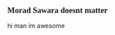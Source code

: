 <link href="https://fonts.googleapis.com/css?family=Lobster" rel="stylesheet" type="text/css">

<style>
 h2{
 font-size: 130%;
  font-family:lobster;
  }
  </style>
<h2> Morad Sawara                     doesnt matter</h2>
<p>hi man im awesome </p>






